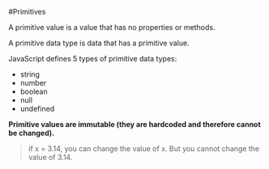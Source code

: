 #Primitives

A primitive value is a value that has no properties or methods.

A primitive data type is data that has a primitive value.

JavaScript defines 5 types of primitive data types:
* string
* number
* boolean
* null
* undefined

**Primitive values are immutable (they are hardcoded and therefore cannot be changed).**

>if x = 3.14, you can change the value of x. But you cannot change the value of 3.14.